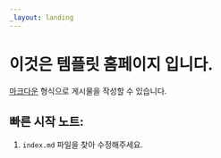 ```yaml
---
_layout: landing
---
```


# 이것은 **템플릿 홈페이지** 입니다.

[마크다운](http://daringfireball.net/projects/markdown/) 형식으로 게시물을 작성할 수 있습니다.

## 빠른 시작 노트:

1. `index.md` 파일을 찾아 수정해주세요.